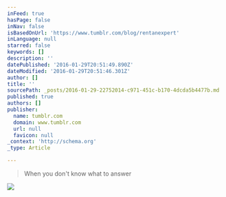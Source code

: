 ```yaml
---
inFeed: true
hasPage: false
inNav: false
isBasedOnUrl: 'https://www.tumblr.com/blog/rentanexpert'
inLanguage: null
starred: false
keywords: []
description: ''
datePublished: '2016-01-29T20:51:49.890Z'
dateModified: '2016-01-29T20:51:46.301Z'
author: []
title: ''
sourcePath: _posts/2016-01-29-22752014-c971-451c-b170-4dcda5b4477b.md
published: true
authors: []
publisher:
  name: tumblr.com
  domain: www.tumblr.com
  url: null
  favicon: null
_context: 'http://schema.org'
_type: Article

---
```

> When you don't know what to answer

![](https://s3-us-west-2.amazonaws.com/the-grid-img/p/465b1a121734acada2e3b0739727efc14872e004.gif)